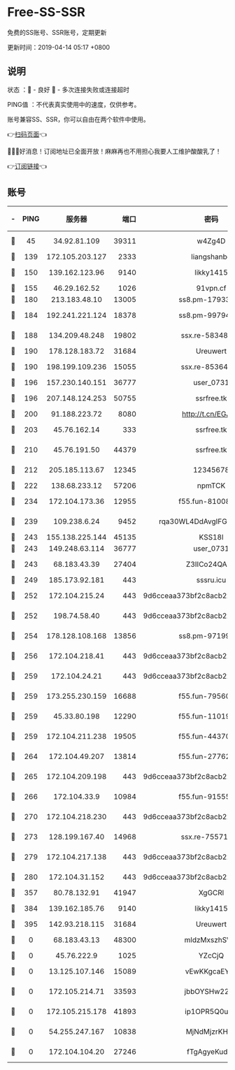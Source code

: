# Free-SS-SSR

免费的SS账号、SSR账号，定期更新

更新时间：2019-04-14 05:17 +0800

## 说明

状态     ：🙂 - 良好 🙁 - 多次连接失败或连接超时

PING值   ：不代表真实使用中的速度，仅供参考。

账号兼容SS、SSR，你可以自由在两个软件中使用。

👉[扫码页面](https://liesauer.github.io/Free-SS-SSR/)👈

🎉🎉🎉好消息！订阅地址已全面开放！麻麻再也不用担心我要人工维护酸酸乳了！

👉[订阅链接](https://www.liesauer.net/yogurt/subscribe?ACCESS_TOKEN=DAYxR3mMaZAsaqUb)👈

## 账号

|-|PING|服务器|端口|密码|加密方式|区域|
|:----:|:----:|:-----:|-----:|:----:|:----:|:----:|
|🙂|45|34.92.81.109|39311|w4Zg4D|chacha20-ietf|US|
|🙂|139|172.105.203.127|2333|liangshanbo|chacha20|JP|
|🙂|150|139.162.123.96|9140|likky1415|aes-256-cfb|JP|
|🙂|155|46.29.162.52|1026|91vpn.cf|rc4-md5|RU|
|🙂|180|213.183.48.10|13005|ss8.pm-17933646|rc4-md5|RU|
|🙂|184|192.241.221.124|18378|ss8.pm-99794211|aes-256-cfb|US|
|🙂|188|134.209.48.248|19802|ssx.re-58348307|aes-256-cfb|US|
|🙂|190|178.128.183.72|31684|Ureuwert|chacha20|US|
|🙂|190|198.199.109.236|15055|ssx.re-85364694|aes-256-cfb|US|
|🙂|196|157.230.140.151|36777|user_0731|chacha20|US|
|🙂|196|207.148.124.253|50755|ssrfree.tk|aes-256-cfb|SG|
|🙂|200|91.188.223.72|8080|http://t.cn/EGJIyrl|rc4-md5|RU|
|🙂|203|45.76.162.14|333|ssrfree.tk|aes-256-cfb|SG|
|🙂|210|45.76.191.50|44379|ssrfree.tk|aes-256-cfb|SG|
|🙂|212|205.185.113.67|12345|12345678|aes-256-cfb|US|
|🙂|222|138.68.233.12|57206|npmTCK|rc4-md5|US|
|🙂|234|172.104.173.36|12955|f55.fun-81008774|aes-256-cfb|SG|
|🙂|239|109.238.6.24|9452|rqa30WL4DdAvgIFG6Fs3znzTa|aes-256-cfb|FR|
|🙂|243|155.138.225.144|45135|KSS18l|rc4-md5|US|
|🙂|243|149.248.63.114|36777|user_0731|chacha20|CA|
|🙂|243|68.183.43.39|27404|Z3IICo24QAHu|aes-256-cfb|GB|
|🙂|249|185.173.92.181|443|sssru.icu|rc4-md5|RU|
|🙂|252|172.104.215.24|443|9d6cceaa373bf2c8acb22e60b6a58be6|aes-256-cfb|US|
|🙂|252|198.74.58.40|443|9d6cceaa373bf2c8acb22e60b6a58be6|aes-256-cfb|US|
|🙂|254|178.128.108.168|13856|ss8.pm-97199813|aes-256-cfb|SG|
|🙂|256|172.104.218.41|443|9d6cceaa373bf2c8acb22e60b6a58be6|aes-256-cfb|US|
|🙂|259|172.104.24.21|443|9d6cceaa373bf2c8acb22e60b6a58be6|aes-256-cfb|US|
|🙂|259|173.255.230.159|16688|f55.fun-79560972|aes-256-cfb|US|
|🙂|259|45.33.80.198|12290|f55.fun-11019774|aes-256-cfb|US|
|🙂|259|172.104.211.238|19505|f55.fun-44370256|aes-256-cfb|US|
|🙂|264|172.104.49.207|13814|f55.fun-27762527|aes-256-cfb|SG|
|🙂|265|172.104.209.198|443|9d6cceaa373bf2c8acb22e60b6a58be6|aes-256-cfb|US|
|🙂|266|172.104.33.9|10984|f55.fun-91555287|aes-256-cfb|SG|
|🙂|270|172.104.218.230|443|9d6cceaa373bf2c8acb22e60b6a58be6|aes-256-cfb|US|
|🙂|273|128.199.167.40|14968|ssx.re-75571963|aes-256-cfb|SG|
|🙂|279|172.104.217.138|443|9d6cceaa373bf2c8acb22e60b6a58be6|aes-256-cfb|US|
|🙂|280|172.104.31.152|443|9d6cceaa373bf2c8acb22e60b6a58be6|aes-256-cfb|US|
|🙂|357|80.78.132.91|41947|XgGCRl|rc4-md5|DE|
|🙂|384|139.162.185.76|9140|likky1415|aes-256-cfb|DE|
|🙂|395|142.93.218.115|31684|Ureuwert|chacha20|IN|
|🙁|0|68.183.43.13|48300|mldzMxszhSW8|aes-256-cfb|GB|
|🙁|0|45.76.222.9|1025|YZcCjQ|rc4-md5|JP|
|🙁|0|13.125.107.146|15089|vEwKKgcaEYuy|aes-256-cfb|KR|
|🙁|0|172.105.214.71|33593|jbbOYSHw2276|aes-256-cfb|JP|
|🙁|0|172.105.215.178|41893|ip1OPR5Q0uNu|aes-256-cfb|JP|
|🙁|0|54.255.247.167|10838|MjNdMjzrKHKL|aes-256-cfb|SG|
|🙁|0|172.104.104.20|27246|fTgAgyeKudhk|aes-256-cfb|JP|
